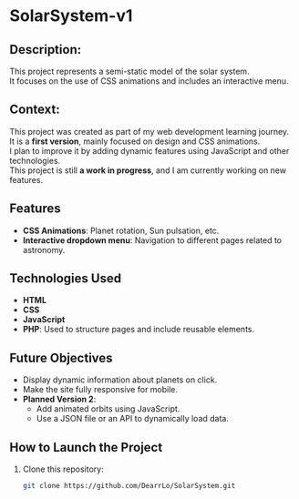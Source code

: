 # SolarSystem-v1

## Description:
This project represents a semi-static model of the solar system.  
It focuses on the use of CSS animations and includes an interactive menu.

## Context:
This project was created as part of my web development learning journey.  
It is a **first version**, mainly focused on design and CSS animations.  
I plan to improve it by adding dynamic features using JavaScript and other technologies.  
This project is still **a work in progress**, and I am currently working on new features.

## Features
- **CSS Animations**: Planet rotation, Sun pulsation, etc.
- **Interactive dropdown menu**: Navigation to different pages related to astronomy.

## Technologies Used
- **HTML**
- **CSS**
- **JavaScript**
- **PHP**: Used to structure pages and include reusable elements.

## Future Objectives
- Display dynamic information about planets on click.
- Make the site fully responsive for mobile.
- **Planned Version 2**:
  - Add animated orbits using JavaScript.
  - Use a JSON file or an API to dynamically load data.

## How to Launch the Project
1. Clone this repository:
   ```bash
   git clone https://github.com/DearrLo/SolarSystem.git